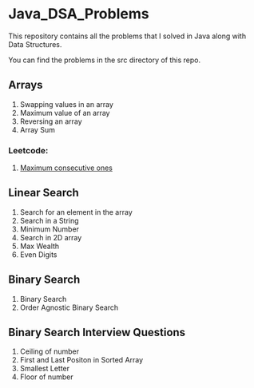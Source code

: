 # Java_DSA_Problems
This repository contains all the problems that I solved in Java along with Data Structures. 


You can find the problems in the src directory of this repo.

##  Arrays
1. Swapping values in an array
2. Maximum value of an array
3. Reversing an array
4. Array Sum
### Leetcode:
1. [Maximum consecutive ones](https://leetcode.com/problems/max-consecutive-ones/description/)
## Linear Search
1. Search for an element in the array
2. Search in a String
3. Minimum Number
4. Search in 2D array
5. Max Wealth
6. Even Digits

## Binary Search
1. Binary Search
2. Order Agnostic Binary Search

## Binary Search Interview Questions

1. Ceiling of number
2. First and Last Positon in Sorted Array
3. Smallest Letter
4. Floor of number
